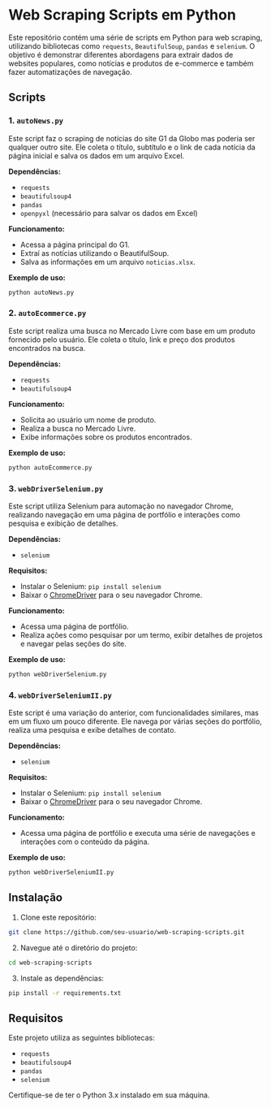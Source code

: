 
# Web Scraping Scripts em Python

Este repositório contém uma série de scripts em Python para web scraping, utilizando bibliotecas como `requests`, `BeautifulSoup`, `pandas` e `selenium`. O objetivo é demonstrar diferentes abordagens para extrair dados de websites populares, como notícias e produtos de e-commerce e também fazer automatizações de navegação.

## Scripts

### 1. `autoNews.py`

Este script faz o scraping de notícias do site G1 da Globo mas poderia ser qualquer outro site. Ele coleta o título, subtítulo e o link de cada notícia da página inicial e salva os dados em um arquivo Excel.

**Dependências:**
- `requests`
- `beautifulsoup4`
- `pandas`
- `openpyxl` (necessário para salvar os dados em Excel)

**Funcionamento:**
- Acessa a página principal do G1.
- Extraí as notícias utilizando o BeautifulSoup.
- Salva as informações em um arquivo `noticias.xlsx`.

**Exemplo de uso:**
```bash
python autoNews.py
```

### 2. `autoEcommerce.py`

Este script realiza uma busca no Mercado Livre com base em um produto fornecido pelo usuário. Ele coleta o título, link e preço dos produtos encontrados na busca.

**Dependências:**
- `requests`
- `beautifulsoup4`

**Funcionamento:**
- Solicita ao usuário um nome de produto.
- Realiza a busca no Mercado Livre.
- Exibe informações sobre os produtos encontrados.

**Exemplo de uso:**
```bash
python autoEcommerce.py
```

### 3. `webDriverSelenium.py`

Este script utiliza Selenium para automação no navegador Chrome, realizando navegação em uma página de portfólio e interações como pesquisa e exibição de detalhes.

**Dependências:**
- `selenium`

**Requisitos:**
- Instalar o Selenium: `pip install selenium`
- Baixar o [ChromeDriver](https://developer.chrome.com/docs/chromedriver/downloads) para o seu navegador Chrome.

**Funcionamento:**
- Acessa uma página de portfólio.
- Realiza ações como pesquisar por um termo, exibir detalhes de projetos e navegar pelas seções do site.

**Exemplo de uso:**
```bash
python webDriverSelenium.py
```

### 4. `webDriverSeleniumII.py`

Este script é uma variação do anterior, com funcionalidades similares, mas em um fluxo um pouco diferente. Ele navega por várias seções do portfólio, realiza uma pesquisa e exibe detalhes de contato.

**Dependências:**
- `selenium`

**Requisitos:**
- Instalar o Selenium: `pip install selenium`
- Baixar o [ChromeDriver](https://developer.chrome.com/docs/chromedriver/downloads) para o seu navegador Chrome.

**Funcionamento:**
- Acessa uma página de portfólio e executa uma série de navegações e interações com o conteúdo da página.

**Exemplo de uso:**
```bash
python webDriverSeleniumII.py
```

## Instalação

1. Clone este repositório:
```bash
git clone https://github.com/seu-usuario/web-scraping-scripts.git
```

2. Navegue até o diretório do projeto:
```bash
cd web-scraping-scripts
```

3. Instale as dependências:
```bash
pip install -r requirements.txt
```

## Requisitos

Este projeto utiliza as seguintes bibliotecas:
- `requests`
- `beautifulsoup4`
- `pandas`
- `selenium`

Certifique-se de ter o Python 3.x instalado em sua máquina.

